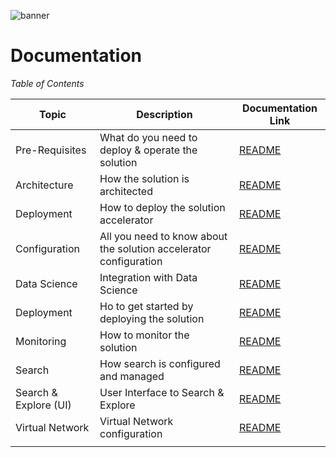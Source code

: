 ![banner](media/banner.png)

# Documentation

_Table of Contents_ 

| Topic  | Description | Documentation Link | 
|----|----|----|
| Pre-Requisites | What do you need to deploy & operate the solution | [README](pre-reqs/README.md)| 
| Architecture | How the solution is architected|[README](architecture/README.md)| 
| Deployment | How to deploy the solution accelerator |[README](deployment/README.md)| 
| Configuration | All you need to know about the solution accelerator configuration |[README](configuration/README.md)| 
| Data Science | Integration with Data Science |[README](data-science/README.md)| 
| Deployment | Ho to get started by deploying the solution |[README](deployment/README.md)| 
| Monitoring | How to monitor the solution |[README](monitoring/README.md)| 
| Search | How search is configured and managed |[README](search/README.md)| 
| Search & Explore (UI) | User Interface to Search & Explore |[README](ui/README.md)| 
| Virtual Network | Virtual Network configuration |[README](vnet/README.md)| 
||||

